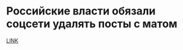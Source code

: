 # Российские власти обязали соцсети удалять посты с матом



[LINK](https://varlamov.ru/4178715.html)